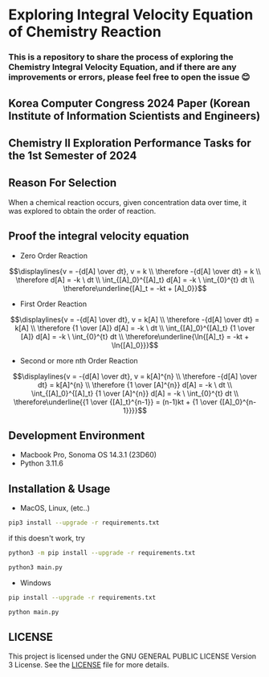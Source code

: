 # Exploring Integral Velocity Equation of Chemistry Reaction

### This is a repository to share the process of exploring the Chemistry Integral Velocity Equation, and if there are any improvements or errors, please feel free to open the issue 😊

## Korea Computer Congress 2024 Paper (Korean Institute of Information Scientists and Engineers)
## Chemistry II Exploration Performance Tasks for the 1st Semester of 2024

## Reason For Selection
When a chemical reaction occurs, given concentration data over time, it was explored to obtain the order of reaction.

## Proof the integral velocity equation
- Zero Order Reaction
```math
\displaylines{v = -{d[A] \over dt}, v = k \\ \therefore -{d[A] \over dt} = k \\ \therefore d[A] = -k \ dt \\ \int_{[A]_0}^{[A]_t} d[A] = -k \ \int_{0}^{t} dt \\ \therefore\underline{[A]_t = -kt + [A]_0}}
```

- First Order Reaction
```math
\displaylines{v = -{d[A] \over dt}, v = k[A] \\ \therefore -{d[A] \over dt} = k[A] \\ \therefore {1 \over [A]} d[A] = -k \ dt \\ \int_{[A]_0}^{[A]_t} {1 \over [A]} d[A] = -k \ \int_{0}^{t} dt \\ \therefore\underline{\ln{[A]_t} = -kt + \ln{[A]_0}}}
```

- Second or more nth Order Reaction
```math
\displaylines{v = -{d[A] \over dt}, v = k[A]^{n} \\ \therefore -{d[A] \over dt} = k[A]^{n} \\ \therefore {1 \over [A]^{n}} d[A] = -k \ dt \\ \int_{[A]_0}^{[A]_t} {1 \over [A]^{n}} d[A] = -k \ \int_{0}^{t} dt \\ \therefore\underline{{1 \over {[A]_t}^{n-1}} = (n-1)kt + {1 \over {[A]_0}^{n-1}}}}
```

## Development Environment
- Macbook Pro, Sonoma OS 14.3.1 (23D60)
- Python 3.11.6

## Installation & Usage
- MacOS, Linux, (etc..)
```bash
pip3 install --upgrade -r requirements.txt
```
if this doesn't work, try
```bash
python3 -m pip install --upgrade -r requirements.txt
```
```bash
python3 main.py 
```

- Windows
```bash
pip install --upgrade -r requirements.txt
```
```bash
python main.py 
```

## LICENSE
This project is licensed under the GNU GENERAL PUBLIC LICENSE Version 3 License. See the [LICENSE](./LICENSE) file for more details.
